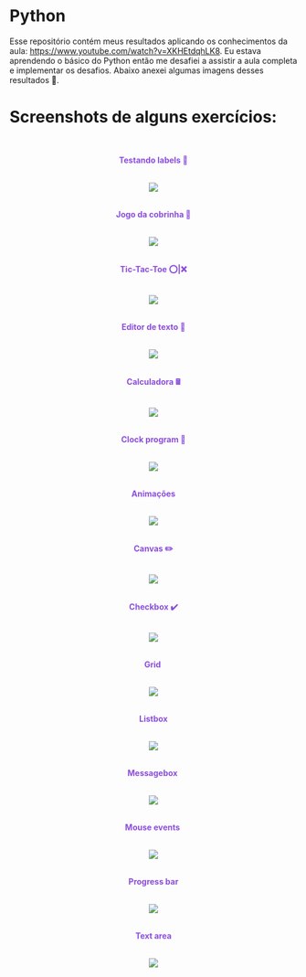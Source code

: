 # Python
Esse repositório contém meus resultados aplicando os conhecimentos da aula: https://www.youtube.com/watch?v=XKHEtdqhLK8. Eu estava aprendendo o básico do Python então me desafiei a assistir a aula completa e implementar os desafios. Abaixo anexei algumas imagens desses resultados 🥰.

# Screenshots de alguns exercícios:
<div align="center">
  <br><p><strong><span style="color: #8b4ddd;">Testando labels 🔖</span></strong></p><br>
  <img align="center" src="https://github.com/xndrxssx/PythonFirstSteps/assets/111080553/7ea49edc-c51c-4ad3-9fd6-99078263c71e"/>
</div>
<div align="center">
  <br><p><strong><span style="color: #8b4ddd;">Jogo da cobrinha 🐍</span></strong></p><br>
  <img align="center" src="https://github.com/xndrxssx/PythonFirstSteps/assets/111080553/65d82218-1a67-4c7c-ac80-c668d2c8be2f"/>
</div>
<div align="center">
  <br><p><strong><span style="color: #8b4ddd;">Tic-Tac-Toe ⭕|❌</span></strong></p><br>
  <img align="center" src="https://github.com/xndrxssx/PythonFirstSteps/assets/111080553/33c5d290-36df-476a-a761-348097193447"/>
</div>
<div align="center">
  <br><p><strong><span style="color: #8b4ddd;">Editor de texto 📝</span></strong></p><br>
  <img align="center" src="https://github.com/xndrxssx/PythonFirstSteps/assets/111080553/bebdb5f9-a098-440d-99aa-549fe11eac01"/>
</div>
<div align="center">
  <br><p><strong><span style="color: #8b4ddd;">Calculadora 🖩 </span></strong></p><br>
  <img align="center" src="https://github.com/xndrxssx/PythonFirstSteps/assets/111080553/6b494588-ce75-4a1d-ac78-d60ae84c0d9b"/>
</div>
<div align="center">
  <br><p><strong><span style="color: #8b4ddd;">Clock program 📅</span></strong></p><br>
  <img src="https://github.com/xndrxssx/PythonFirstSteps/assets/111080553/4263a4b2-0f61-46dc-809a-b304259bf6cf"/>
  </div>
<div align="center">
  <br><p><strong><span style="color: #8b4ddd;">Anima&ccedil;&otilde;es</span></strong></p><br>
  <img src="https://github.com/xndrxssx/PythonFirstSteps/assets/111080553/ca5ffecb-9a46-4516-8a2b-71cf0ed56b6a"/>
</div>
<div align="center">
  <br><p><strong><span style="color: #8b4ddd;">Canvas ✏️</span></strong></p><br>
  <img src="https://github.com/xndrxssx/PythonFirstSteps/assets/111080553/cd98edfe-56d3-4833-91aa-f780d1af7c69"/>
</div>
<div align="center">
  <br><p><strong><span style="color: #8b4ddd;">Checkbox ✔️</span></strong></p><br>
  <img src="https://github.com/xndrxssx/PythonFirstSteps/assets/111080553/40274954-5c8b-40f4-91c3-f6228b37d025"/>
</div>
<div align="center">
  <br><p><strong><span style="color: #8b4ddd;">Grid&nbsp;</span></strong></p><br>
  <img src="https://github.com/xndrxssx/PythonFirstSteps/assets/111080553/62c3a75f-4f50-44e2-86e3-682e8c0e0e47"/>
</div>
<div align="center">
  <br><p><strong><span style="color: #8b4ddd;">Listbox</span></strong></p><br>
  <img src="https://github.com/xndrxssx/PythonFirstSteps/assets/111080553/6a83a9d4-49a1-424f-9e6d-d50694df66e6"/>
</div>
<div align="center">
  <br><p><strong><span style="color: #8b4ddd;">Messagebox&nbsp;</span></strong></p><br>
  <img src="https://github.com/xndrxssx/PythonFirstSteps/assets/111080553/5d94d4aa-50d4-439f-a383-b5c81912d137"/>
</div>
<div align="center">
  <br><p><strong><span style="color: #8b4ddd;">Mouse events&nbsp;</span></strong></p><br>
  <img src="https://github.com/xndrxssx/PythonFirstSteps/assets/111080553/32e8a5b5-d652-47c1-89d9-65034119523b"/>
</div>
<div align="center">
  <br><p><strong><span style="color: #8b4ddd;">Progress bar</span></strong></p><br>
  <img src="https://github.com/xndrxssx/PythonFirstSteps/assets/111080553/4a352c5f-00d3-492f-a590-89545f82bb06"/>
  </div>
<div align="center">
  <br><p><strong><span style="color: #8b4ddd;">Text area</span></strong></p><br>
  <img src="https://github.com/xndrxssx/PythonFirstSteps/assets/111080553/0d35770e-3905-4737-823d-9dbdee25dc5c"/>
  </div>


